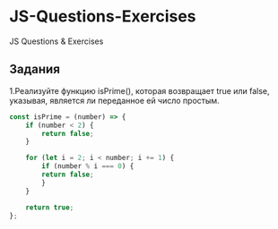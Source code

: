 # JS-Questions-Exercises
JS Questions &amp; Exercises


## Задания
1.Реализуйте функцию isPrime(), которая возвращает true или false, указывая, является ли переданное ей число простым.
```javascript
const isPrime = (number) => {
    if (number < 2) {
        return false;
    }

    for (let i = 2; i < number; i += 1) {
        if (number % i === 0) {
        return false;
        }
    }

    return true;
};
```
